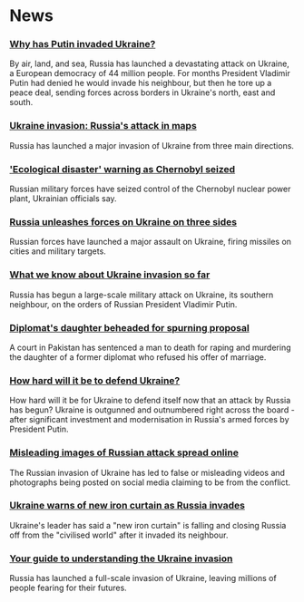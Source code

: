 # News
### [Why has Putin invaded Ukraine?](https://www.bbc.com/news/world-europe-56720589)
By air, land, and sea, Russia has launched a devastating attack on Ukraine, a European democracy of 44 million people. For months President Vladimir Putin had denied he would invade his neighbour, but then he tore up a peace deal, sending forces across borders in Ukraine's north, east and south.
### [Ukraine invasion: Russia's attack in maps](https://www.bbc.com/news/world-europe-60506682)
Russia has launched a major invasion of Ukraine from three main directions.
### ['Ecological disaster' warning as Chernobyl seized](https://www.bbc.com/news/world-us-canada-60514228)
Russian military forces have seized control of the Chernobyl nuclear power plant, Ukrainian officials say.
### [Russia unleashes forces on Ukraine on three sides](https://www.bbc.com/news/world-europe-60503037)
Russian forces have launched a major assault on Ukraine, firing missiles on cities and military targets. 
### [What we know about Ukraine invasion so far](https://www.bbc.com/news/world-europe-60504334)
Russia has begun a large-scale military attack on Ukraine, its southern neighbour, on the orders of Russian President Vladimir Putin.
### [Diplomat's daughter beheaded for spurning proposal](https://www.bbc.com/news/world-asia-60514698)
A court in Pakistan has sentenced a man to death for raping and murdering the daughter of a former diplomat who refused his offer of marriage.
### [How hard will it be to defend Ukraine?](https://www.bbc.com/news/world-europe-60492860)
How hard will it be for Ukraine to defend itself now that an attack by Russia has begun? Ukraine is outgunned and outnumbered right across the board - after significant investment and modernisation in Russia's armed forces by President Putin. 
### [Misleading images of Russian attack spread online](https://www.bbc.com/news/60513452)
The Russian invasion of Ukraine has led to false or misleading videos and photographs being posted on social media claiming to be from the conflict.
### [Ukraine warns of new iron curtain as Russia invades](https://www.bbc.com/news/world-europe-60513116)
Ukraine's leader has said a "new iron curtain" is falling and closing Russia off from the "civilised world" after it invaded its neighbour. 
### [Your guide to understanding the Ukraine invasion](https://www.bbc.com/news/world-europe-60513807)
Russia has launched a full-scale invasion of Ukraine, leaving millions of people fearing for their futures.
